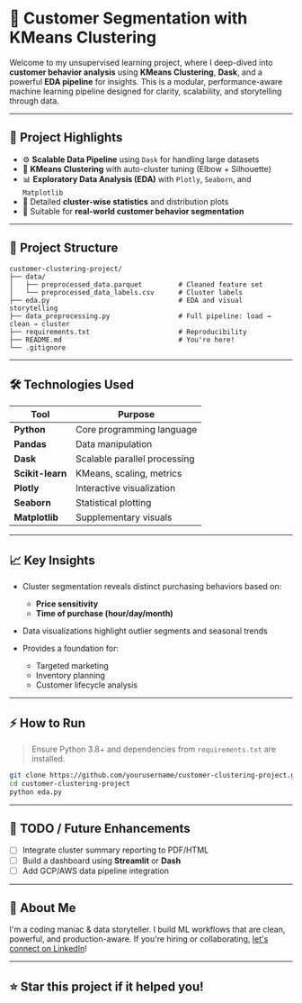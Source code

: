 # 🧠 Customer Segmentation with KMeans Clustering

Welcome to my unsupervised learning project, where I deep-dived into **customer behavior analysis** using **KMeans Clustering**, **Dask**, and a powerful **EDA pipeline** for insights. This is a modular, performance-aware machine learning pipeline designed for clarity, scalability, and storytelling through data.

---

## 🚀 Project Highlights

* ⚙️ **Scalable Data Pipeline** using `Dask` for handling large datasets
* 🧠 **KMeans Clustering** with auto-cluster tuning (Elbow + Silhouette)
* 📊 **Exploratory Data Analysis (EDA)** with `Plotly`, `Seaborn`, and `Matplotlib`
* 🧾 Detailed **cluster-wise statistics** and distribution plots
* 🧠 Suitable for **real-world customer behavior segmentation**

---

## 📂 Project Structure

```
customer-clustering-project/
├── data/
│   ├── preprocessed_data.parquet         # Cleaned feature set
│   └── preprocessed_data_labels.csv      # Cluster labels
├── eda.py                                # EDA and visual storytelling
├── data_preprocessing.py                 # Full pipeline: load → clean → cluster
├── requirements.txt                      # Reproducibility
├── README.md                             # You're here!
└── .gitignore
```

---

## 🛠️ Technologies Used

| Tool             | Purpose                      |
| ---------------- | ---------------------------- |
| **Python**       | Core programming language    |
| **Pandas**       | Data manipulation            |
| **Dask**         | Scalable parallel processing |
| **Scikit-learn** | KMeans, scaling, metrics     |
| **Plotly**       | Interactive visualization    |
| **Seaborn**      | Statistical plotting         |
| **Matplotlib**   | Supplementary visuals        |

---

## 📈 Key Insights

* Cluster segmentation reveals distinct purchasing behaviors based on:

  * **Price sensitivity**
  * **Time of purchase (hour/day/month)**
* Data visualizations highlight outlier segments and seasonal trends
* Provides a foundation for:

  * Targeted marketing
  * Inventory planning
  * Customer lifecycle analysis

---

## ⚡ How to Run

> Ensure Python 3.8+ and dependencies from `requirements.txt` are installed.

```bash
git clone https://github.com/yourusername/customer-clustering-project.git
cd customer-clustering-project
python eda.py
```

---

## 📌 TODO / Future Enhancements

* [ ] Integrate cluster summary reporting to PDF/HTML
* [ ] Build a dashboard using **Streamlit** or **Dash**
* [ ] Add GCP/AWS data pipeline integration

---

## 🧠 About Me

I'm a coding maniac & data storyteller. I build ML workflows that are clean, powerful, and production-aware.
If you're hiring or collaborating, [let's connect on LinkedIn](https://www.linkedin.com/in/yourprofile)!

---

## ⭐ Star this project if it helped you!
